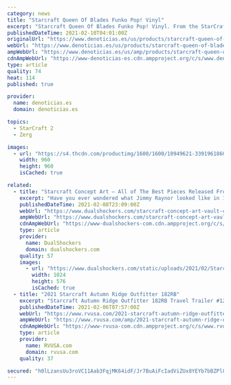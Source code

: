 ```yaml
---
category: news
title: "Starcraft Queen Of Blades Funko Pop! Vinyl"
excerpt: "Starcraft Queen Of Blades Funko Pop! Vinyl. From the StarCraft real-time strategy series from Blizzard, Sarah Kerrigan has been given the Pop! Vinyl treatment with this StarCraft"
publishedDateTime: 2021-02-10T04:01:00Z
originalUrl: "https://www.denoticias.es/us/products/starcraft-queen-of-blades-funko-pop-vinyl.html"
webUrl: "https://www.denoticias.es/us/products/starcraft-queen-of-blades-funko-pop-vinyl.html"
ampWebUrl: "https://www.denoticias.es/us/amp/products/starcraft-queen-of-blades-funko-pop-vinyl.html"
cdnAmpWebUrl: "https://www-denoticias-es.cdn.ampproject.org/c/s/www.denoticias.es/us/amp/products/starcraft-queen-of-blades-funko-pop-vinyl.html"
type: article
quality: 74
heat: 114
published: true

provider:
  name: denoticias.es
  domain: denoticias.es

topics:
  - StarCraft 2
  - Zerg

images:
  - url: "https://s4.thcdn.com/productimg/1600/1600/10949621-3391961860913421.jpg"
    width: 960
    height: 960
    isCached: true

related:
  - title: "Starcraft Concept Art — All of The Best Pieces Released From the Vault"
    excerpt: "Have you ever wondered what Jimmy Raynor looked like in 1996? Well, Blizzard has opened the Starcraft concept art vault to show you."
    publishedDateTime: 2021-02-08T23:09:00Z
    webUrl: "https://www.dualshockers.com/starcraft-concept-art-vault-collection/"
    ampWebUrl: "https://www.dualshockers.com/starcraft-concept-art-vault-collection/amp/"
    cdnAmpWebUrl: "https://www-dualshockers-com.cdn.ampproject.org/c/s/www.dualshockers.com/starcraft-concept-art-vault-collection/amp/"
    type: article
    provider:
      name: DualShockers
      domain: dualshockers.com
    quality: 57
    images:
      - url: "https://www.dualshockers.com/static/uploads/2021/02/Starcraft-Jim-Raynor-Concept-art.jpg"
        width: 1024
        height: 576
        isCached: true
  - title: "2021 Starcraft Autumn Ridge Outfitter 182RB"
    excerpt: "Starcraft Autumn Ridge Outfitter 182RB Travel Trailer #129053 for sale in Louisville, Tennessee 37777. See this unit and thousands more at RVUSA.com. Updated Daily."
    publishedDateTime: 2021-02-06T07:57:00Z
    webUrl: "https://www.rvusa.com/2021-starcraft-autumn-ridge-outfitter-182rb-travel-trailer-2958611"
    ampWebUrl: "https://www.rvusa.com/amp/2021-starcraft-autumn-ridge-outfitter-182rb-travel-trailer-2958611"
    cdnAmpWebUrl: "https://www-rvusa-com.cdn.ampproject.org/c/s/www.rvusa.com/amp/2021-starcraft-autumn-ridge-outfitter-182rb-travel-trailer-2958611"
    type: article
    provider:
      name: RVUSA.com
      domain: rvusa.com
    quality: 37

secured: "h0lLzansUu3roVC11Aab3FqjMK64idF/Jr7BuAiFcIadViZUx8YEYb7bBZPl8CQI/nkcylE071DmSzWuAsIdTIcRQ+zJbuWyHRDdu2UdJCZN5CDzLsegxYF+4gZfjXHkCMoQHm4mS/tz2NX+sW0my6xUQE09LTHV0kdvW8QlQI0AKuVWZdtcJkTdDeSAFK1zV6ZX+klRsc8IoHcDYPnaO8qcRHmUiyMCcOLIsBFJpXoAOv7f0sAu48loBlELiAnad4JQdXAXvNJlqP/m+AOM4PZqAHIojdcaMg7EjCI/KFt6svzNhRy6JnR1Gsb3eIA5q4F7/pYSYndPkS1LihA34Aue4BvYTL1u4jeOS4P3bgc=;N8yd9ImNvBvCMM3ZsN9q4w=="
---
```


